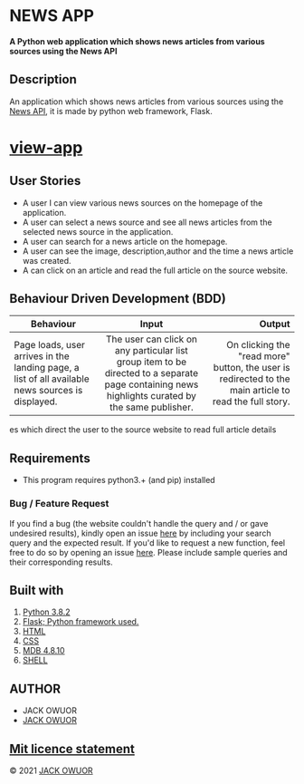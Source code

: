 # NEWS APP

#### A Python web application which shows news articles from various sources using the News API




## Description

An application which shows news articles from various sources using the [News API](https://newsapi.org/), it is made by python web framework, Flask.
  
# [view-app](https:/)
## User Stories

- A user I can view various news sources on the homepage of the application.
- A user can select a news source and see all news articles from the selected news source in the application.
- A user can search for a news article on the homepage.
- A user can see the image, description,author and the time a news article was created.
- A can click on an article and read the full article on the source website.

## Behaviour Driven Development (BDD)

| Behaviour                                                                                        |                                                                      Input                                                                       |                                                                                                 Output |
| ------------------------------------------------------------------------------------------------ | :----------------------------------------------------------------------------------------------------------------------------------------------: | -----------------------------------------------------------------------------------------------------: |
| Page loads, user arrives in the landing page, a list of all available news sources is displayed. | The user can click on any particular list group item to be directed to a separate page containing news highlights curated by the same publisher. | On clicking the "read more" button, the user is redirected to the main article to read the full story. |  |

es which direct the user to the source website to read full article details

## Requirements

- This program requires python3.+ (and pip) installed


### Bug / Feature Request

If you find a bug (the website couldn't handle the query and / or gave undesired results), kindly open an issue [here](https://github.com/jn-mic/newsapp/issues) by including your search query and the expected result.
If you'd like to request a new function, feel free to do so by opening an issue [here](https://github.com//jn-mic/newsapp/issues). Please include sample queries and their corresponding results.

## Built with

1. [Python 3.8.2](https://www.python.org/doc/)
2. [Flask; Python framework used.](https://flask.palletsprojects.com/en/1.1.x/)
3. [HTML](https://www.w3schools.com/html/)
4. [CSS](https://www.w3schools.com/css/)
5. [MDB 4.8.10](https://mdbootstrap.com/)
6. [SHELL](#)


    
## AUTHOR
 * JACK OWUOR
* [JACK OWUOR ](https://github.com/jn-mic)

## [Mit licence statement](https://github.com/jn-mic/newsapp/blob/main/Licence.md)
 © 2021 [JACK OWUOR](https://github.com/jn-mic)
